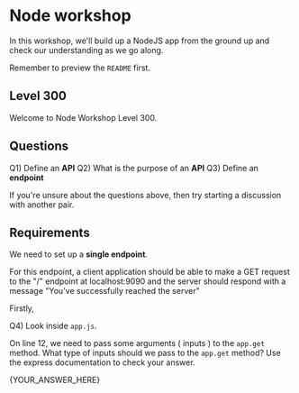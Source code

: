 

# Node workshop

In this workshop, we'll build up a NodeJS app from the ground up and check our understanding as we go along.

Remember to preview the `README` first.


## Level 300

Welcome to Node Workshop Level 300.

## Questions

Q1) Define an **API** 
Q2) What is the purpose of an **API**
Q3) Define an **endpoint**

If you're unsure about the questions above, then try starting a discussion with another pair.

## Requirements

We need to set up a **single endpoint**.

For this endpoint, a client application should be able to make a GET request to the "/" endpoint at localhost:9090
and the server should respond with a message "You've successfully reached the server"

Firstly,

Q4) Look inside `app.js`.

On line 12, we need to pass some arguments ( inputs ) to the `app.get` method. 
What type of inputs should we pass to the `app.get` method? Use the express documentation to check your answer.
 

{YOUR_ANSWER_HERE}

